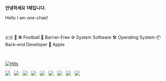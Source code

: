 **안녕하세요 1채입니다.**

Hello I am one-chae!

<br>

🇰🇷 🐘 ⚽ Football 🚀 Barrier-Free ⚙ System Software 🛠 Operating System 📦 Back-end Developer 🍎 Apple

<br>

[![Hits](https://hits.seeyoufarm.com/api/count/incr/badge.svg?url=https%3A%2F%2Fgithub.com%2Fywonchae1&count_bg=%23000000&title_bg=%23C40000&icon=smugmug.svg&icon_color=%23FFFFFF&title=VISITORS&edge_flat=true)](https://hits.seeyoufarm.com)

<img src="https://img.shields.io/badge/linux-FCC624?style=for-the-badge&logo=linux&logoColor=white"> &nbsp; <img src="https://img.shields.io/badge/django-092E20?style=for-the-badge&logo=django&logoColor=white"> &nbsp; <img src="https://img.shields.io/badge/nodedotjs-339933?style=for-the-badge&logo=nodedotjs&logoColor=white"> &nbsp; <img src="https://img.shields.io/badge/javascript-F7DF1E?style=for-the-badge&logo=javascript&logoColor=white"> &nbsp; <img src="https://img.shields.io/badge/mysql-4479A1?style=for-the-badge&logo=mysql&logoColor=white"> &nbsp; <img src="https://img.shields.io/badge/react-61DAFB?style=for-the-badge&logo=react&logoColor=white"> &nbsp; <img src="https://img.shields.io/badge/swift-F05138?style=for-the-badge&logo=swift&logoColor=white"> &nbsp; <img src="https://img.shields.io/badge/android-3DDC84?style=for-the-badge&logo=android&logoColor=white"> &nbsp; <img src="https://img.shields.io/badge/spring-6DB33F?style=for-the-badge&logo=spring&logoColor=white">
